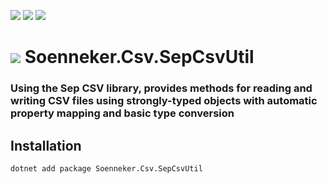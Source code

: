 ﻿[![](https://img.shields.io/nuget/v/soenneker.csv.sepcsvutil.svg?style=for-the-badge)](https://www.nuget.org/packages/soenneker.csv.sepcsvutil/)
[![](https://img.shields.io/github/actions/workflow/status/soenneker/soenneker.csv.sepcsvutil/publish-package.yml?style=for-the-badge)](https://github.com/soenneker/soenneker.csv.sepcsvutil/actions/workflows/publish-package.yml)
[![](https://img.shields.io/nuget/dt/soenneker.csv.sepcsvutil.svg?style=for-the-badge)](https://www.nuget.org/packages/soenneker.csv.sepcsvutil/)

# ![](https://user-images.githubusercontent.com/4441470/224455560-91ed3ee7-f510-4041-a8d2-3fc093025112.png) Soenneker.Csv.SepCsvUtil
### Using the Sep CSV library, provides methods for reading and writing CSV files using strongly-typed objects with automatic property mapping and basic type conversion

## Installation

```
dotnet add package Soenneker.Csv.SepCsvUtil
```
